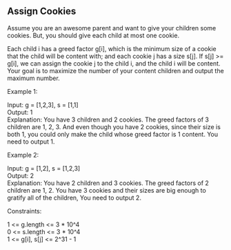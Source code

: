 ## Assign Cookies
Assume you are an awesome parent and want to give your children some cookies. But, you should give each child at most one cookie.

Each child i has a greed factor g[i], which is the minimum size of a cookie that the child will be content with; and each cookie j has a size s[j]. If s[j] >= g[i], we can assign the cookie j to the child i, and the child i will be content. Your goal is to maximize the number of your content children and output the maximum number.

 

Example 1:<br>

Input: g = [1,2,3], s = [1,1]<br>
Output: 1<br>
Explanation: You have 3 children and 2 cookies. The greed factors of 3 children are 1, 2, 3. 
And even though you have 2 cookies, since their size is both 1, you could only make the child whose greed factor is 1 content.
You need to output 1.<br>

Example 2:

Input: g = [1,2], s = [1,2,3]<br>
Output: 2<br>
Explanation: You have 2 children and 3 cookies. The greed factors of 2 children are 1, 2.
You have 3 cookies and their sizes are big enough to gratify all of the children, 
You need to output 2.
 

Constraints:

1 <= g.length <= 3 * 10^4<br>
0 <= s.length <= 3 * 10^4<br>
1 <= g[i], s[j] <= 2^31 - 1<br>
